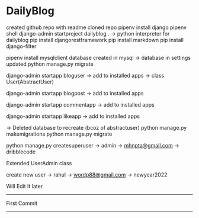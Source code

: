 # DailyBlog

created github repo with readme
cloned repo
pipenv install django
pipenv shell
django-admin startproject dailyblog .
-> python interpreter for dailyblog
pip install djangorestframework
pip install markdown
pip install django-filter

pipenv install mysqlclient
database created in mysql
-> database in settings updated
python manage.py migrate

django-admin startapp bloguser
-> add to installed apps
-> class User(AbstractUser)

django-admin startapp blogpost
-> add to installed apps

django-admin startapp commentapp
-> add to installed apps

django-admin startapp likeapp
-> add to installed apps

-> Deleted database to recreate (bcoz of abstractuser)
python manage.py makemigrations
python manage.py migrate

python manage.py createsuperuser
-> admin
-> mhnpta@gmail.com
-> dribblecode

Extended UserAdmin class

create new user
-> rahul
-> wordp88@gmail.com
-> newyear2022

Will Edit It later

---------------------

First Commit

----------------------